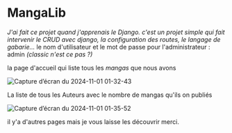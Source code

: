 # MangaLib

*J'ai fait ce projet quand j'apprenais le Django. c'est un projet simple qui fait intervenir le CRUD avec django, la configuration des routes, le langage de gabarie...*
le nom d'utilisateur et le mot de passe pour l'administrateur : admin *(classic n'est ce pas ?)*

la page d'accueil qui liste tous les *mangas* que nous avons

![Capture d’écran du 2024-11-01 01-32-43](https://github.com/user-attachments/assets/3e777a3e-1137-4f86-a2c8-2570d3c031b7)


La liste de tous les Auteurs avec le nombre de mangas qu'ils on publiés

![Capture d’écran du 2024-11-01 01-35-52](https://github.com/user-attachments/assets/508822e2-7c8f-4253-a1ee-b697b5e59c18)

il y'a d'autres pages mais je vous laisse les découvrir merci.
